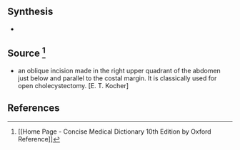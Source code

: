 ## Synthesis
- 
## Source [^1]
- an oblique incision made in the right upper quadrant of the abdomen just below and parallel to the costal margin. It is classically used for open cholecystectomy. \[E. T. Kocher]
## References

[^1]: [[Home Page - Concise Medical Dictionary 10th Edition by Oxford Reference]]